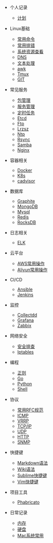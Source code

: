 * 个人记录
    * [计划](README.md)

* Linux基础
    * [常用命令](/linux-basics/Linux常用命令.md)
    * [常用排错](/linux-basics/Linux常用排错.md)
    * [系统资源查看](/linux-basics/Linux系统查看.md)
    * [DNS](/linux-basics/DNS.md)
    * [文本处理](/linux-basics/Linux常用文本处理.md)
    * [awk](/linux-basics/Linux命令之awk.md)
    * [Tmux](/linux-basics/Tmux使用指南.md)
    * [GIT](/linux-basics/git.md)

* 常见服务
    * [包管理](/linux-service/包管理.md)
    * [服务管理](/linux-service/服务管理.md)
    * [定时任务](/linux-service/crontab.md)
    * [Etcd](/linux-service/etcd.md)
    * [Ftp](/linux-service/ftp.md)
    * [Lrzsz](/linux-service/lrzsz.md)
    * [Ntp](/linux-service/ntp.md)
    * [Rsync](/linux-service/rsync.md)
    * [Samba](/linux-service/samba.md)
    * [Nginx](/linux-service/nginx.md)

* 容器相关
    * [Docker](/docker/docker.md)
    * [K8s](/docker/kubernetes.md)
    * [cadvisor](/docker/cadvisor.md)

* 数据库
    * [Graphite](/database/graphite.md)
    * [MongoDB](/database/mongodb.md)
    * [Mysql](/database/mysql.md)
    * [Redis](/database/redis.md)
    * [RocksDB](/database/rocksdb.md)

* 日志相关
    * [ELK](/data-analysis/elk.md)

* 云平台
    * [AWS常用操作](/cloud-platform/aws-common-use.md)
    * [Aliyun常用操作](/cloud-platform/aliyun-common-use.md)

* CI/CD
    * [Ansible](/ci-cd/ansible.md)
    * [Jenkins](/ci-cd/jenkins.md)

* 监控
    * [Collectdd](/monitor/collectd.md)
    * [Grafana](/monitor/grafana.md)
    * [Zabbix](/monitor/zabbix.md)

* 网络安全
    * [安全排查](/network-security/安全排查.md)
    * [Iptables](/network-security/iptables.md)

* 编程
    * [正则](/programming/正则表达式.md)
    * [Go](/programming/go.md)
    * [Python](programming/python.md)
    * [Shell](programming/shell.md)

* 协议
    * [常用RFC规范](/protocol/常用RFC规范.md)
    * [ICMP](/protocol/ICMP.md)
    * [VRRP](/protocol/VRRP.md)
    * [TCP/IP](/protocol/TCP_IP.md)
    * [UDP](/protocol/UDP.md)
    * [HTTP](/protocol/HTTP.md)
    * [SNMP](/protocol/SNMP.md)

* 快捷键
    * [Markdown语法](/tools-productivity/Markdown语法.md)
    * [Wiki语法](/tools-productivity/Wiki语法.md)
    * [Sublime快捷键](/tools-productivity/Sublime快捷键.md)
    * [Vim快捷键](/tools-productivity/Vim快捷键.md)

* 项目工具
    * [Phabricato](/tools-project/Phabricato.md)

* 日常记录
    * [内存](/computer-common-sense/memory_common_knowledge.md)
    * [硬盘](/computer-common-sense/disk_common_knowledge.md)
    * [Mac系统常用](/computer-common-sense/mac_common_use.md)
